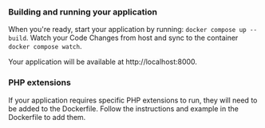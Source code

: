 ### Building and running your application

When you're ready, start your application by running:
`docker compose up --build`.
Watch your Code Changes from host and sync to the container
`docker compose watch`.

Your application will be available at http://localhost:8000.

### PHP extensions
If your application requires specific PHP extensions to run, they will need to be added to the Dockerfile. Follow the instructions and example in the Dockerfile to add them.

